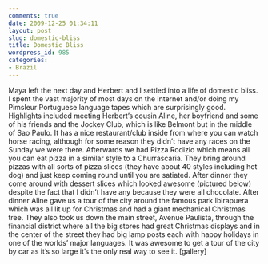```yaml
---
comments: true
date: 2009-12-25 01:34:11
layout: post
slug: domestic-bliss
title: Domestic Bliss
wordpress_id: 985
categories:
- Brazil
---
```


Maya left the next day and Herbert and I settled into a life of domestic bliss.  I spent the vast majority of most days on the internet and/or doing my Pimsleur Portuguese language tapes which are surprisingly good.  Highlights included meeting Herbert’s cousin Aline, her boyfriend and some of his friends and the Jockey Club, which is like Belmont but in the middle of Sao Paulo.  It has a nice restaurant/club inside from where you can watch horse racing, although for some reason they didn’t have any races on the Sunday we were there.  Afterwards we had Pizza Rodizio which means all you can eat pizza in a similar style to a Churrascaria.  They bring around pizzas with all sorts of pizza slices (they have about 40 styles including hot dog) and just keep coming round until you are satiated.  After dinner they come around with dessert slices which looked awesome (pictured below) despite the fact that I didn’t have any because they were all chocolate.  After dinner Aline gave us a tour of the city around the famous park Ibirapuera which was all lit up for Christmas and had a giant mechanical Christmas tree.  They also took us down the main street, Avenue Paulista, through the financial district where all the big stores had great Christmas displays and in the center of the street they had big lamp posts each with happy holidays in one of the worlds’ major languages.  It was awesome to get a tour of the city by car as it’s so large it’s the only real way to see it.  [gallery]
